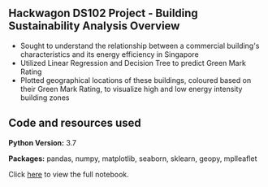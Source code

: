 ## Hackwagon DS102 Project - Building Sustainability Analysis Overview
* Sought to understand the relationship between a commercial building's characteristics and its energy efficiency in Singapore
* Utilized Linear Regression and Decision Tree to predict Green Mark Rating
* Plotted geographical locations of these buildings, coloured based on their Green Mark Rating, to visualize high and low energy intensity building zones

## Code and resources used
**Python Version:** 3.7

**Packages:** pandas, numpy, matplotlib, seaborn, sklearn, geopy, mplleaflet

Click [here](https://github.com/aaron-ang/ds102-project/blob/main/team7-aaron-ang-charis-ching-sean-goh-cheryl-tan-fook-hoi-chung-ds102-assignment.ipynb) to view the full notebook.

